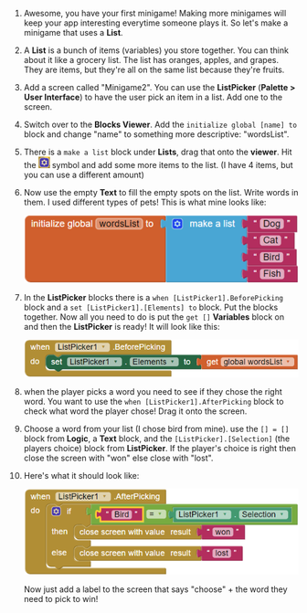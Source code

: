 1. Awesome, you have your first minigame! Making more minigames will keep your app interesting everytime someone plays it. So let's make a minigame that uses a **List**.


2. A **List** is a bunch of items (variables) you store together. You can think about it like a grocery list. The list has oranges, apples, and grapes. They are items, but they're all on the same list because they're fruits.

3. Add a screen called "Minigame2". You can use the **ListPicker** (**Palette > User Interface**) to have the user pick an item in a list. Add one to the screen.

4. Switch over to the **Blocks Viewer**. Add the `initialize global [name] to` block and change "name" to something more descriptive: "wordsList".

5. There is a `make a list` block under **Lists**, drag that onto the **viewer**. Hit the ![](/assets/symbol.png) symbol and add some more items to the list. (I have 4 items, but you can use a different amount)

6. Now use the empty **Text** to fill the empty spots on the list. Write words in them. I used different types of pets! This is what mine looks like:

    ![](/assets/petList.png)
    
7. In the **ListPicker** blocks there is a `when [ListPicker1].BeforePicking` block and a `set [ListPicker1].[Elements] to` block. Put the blocks together. Now all you need to do is put the `get []` **Variables** block on and then the **ListPicker** is ready! It will look like this:

    ![#](/assets/beforePicking.png)

8. when the player picks a word you need to see if they chose the right word. You want to use the `when [ListPicker1].AfterPicking` block to check what word the player chose! Drag it onto the screen.

9. Choose a word from your list (I chose bird from mine). use the `[] = []` block from **Logic**, a **Text** block, and the `[ListPicker].[Selection]` (the players choice) block from **ListPicker**. If the player's choice is right then close the screen with "won" else close with "lost".

10. Here's what it should look like:

    ![](/assets/afterPicking.png)
    
    Now just add a label to the screen that says "choose" + the word they need to pick to win!